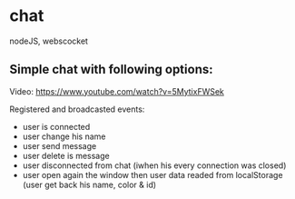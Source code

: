 # chat
nodeJS, webscocket

## Simple chat with following options:

Video: https://www.youtube.com/watch?v=5MytixFWSek

Registered and broadcasted events:
* user is connected
* user change his name
* user send message
* user delete is message
* user disconnected from chat (iwhen his every connection was closed)
* user open again the window then user data readed from localStorage (user get back his name, color & id)
